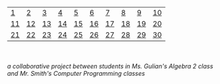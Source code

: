 <table>
  <tr>
   <td>
      <a href="http://alpha.editor.p5js.org/full/SkLkmgzwz">1</a>
   </td>
   <td>
      <a href="http://alpha.editor.p5js.org/full/B1yT-ZGwf">2</a>
   </td>
   <td>
      <a href="http://alpha.editor.p5js.org/full/HkuW5lMvM">3</a>
   </td>
   <td>
      <a href="http://alpha.editor.p5js.org/full/BJyVsgGPf">4</a>
   </td>
   <td>
      <a href="http://alpha.editor.p5js.org/full/BkfCrgMvz">5</a>
   </td>
   <td>
      <a href="http://alpha.editor.p5js.org/full/r1tYM-GwG">6</a>
   </td>
   <td>
      <a href="http://alpha.editor.p5js.org/full/S1jIZ-MPz">7</a>
   </td>
   <td>
      <a href="http://alpha.editor.p5js.org/full/Hkc6WZGvG">8</a>
   </td>
   <td>
      <a href="http://alpha.editor.p5js.org/full/Hy5EfZzDG">9</a>
   </td>
   <td>
      <a href="http://alpha.editor.p5js.org/full/rkgGjJzDf">10</a>
   </td>
  </tr>
  <tr>
   <td>
      <a href="http://alpha.editor.p5js.org/full/rJ0wMWMvG">11</a>
   </td>
   <td>
      <a href="http://alpha.editor.p5js.org/full/SypkGZfPG">12</a>
   </td>
   <td>
      <a href="http://alpha.editor.p5js.org/full/ryo2f-Mvf">13</a>
   </td>
   <td>
      <a href="http://alpha.editor.p5js.org/full/HJLoBbMDM">14</a>
   </td>
   <td>
      <a href="http://alpha.editor.p5js.org/full/BkS9V-fvz">15</a>
   </td>
   <td>
      <a href="http://alpha.editor.p5js.org/full/SkXDeZMvf">16</a>
   </td>
   <td>
      <a href="http://alpha.editor.p5js.org/full/H1se--Gvf">17</a>
   </td>
   <td>
      <a href="http://alpha.editor.p5js.org/full/rkgGjJzDf">18</a>
   </td>
   <td>
      <a href="http://alpha.editor.p5js.org/full/ryZ1l-fvM">19</a>
   </td>
   <td>
      <a href="http://alpha.editor.p5js.org/full/r1EtNZfwz">20</a>
   </td>
  </tr>
  <tr>
   <td>
      <a href="http://alpha.editor.p5js.org/full/Syh6wZfvG">21</a>
   </td>
   <td>
      <a href="http://alpha.editor.p5js.org/full/ry4rvWGPM">22</a>
   </td>
   <td>
      <a href="http://alpha.editor.p5js.org/full/H1gS5vJvG">23</a>
   </td>
   <td>
      <a href="http://alpha.editor.p5js.org/full/BkHX5Pkvz">24</a>
   </td>
   <td>
      <a href="http://alpha.editor.p5js.org/full/HydI5D1vG">25</a>
   </td>
   <td>
      <a href="http://alpha.editor.p5js.org/full/HJSH9vJvz">26</a>
   </td>
   <td>
      <a href="http://alpha.editor.p5js.org/full/HkjN6w1wG">27</a>
   </td>
   <td>
      <a href="http://alpha.editor.p5js.org/full/Bka1aPJDz">28</a>
   </td>
   <td>
      <a href="http://alpha.editor.p5js.org/full/">29</a>
   </td>
   <td>
      <a href="http://alpha.editor.p5js.org/full/">30</a>
   </td>
  </tr>
</table>

<br>
<br>
<em>a collaborative project between students in Ms. Gulian's Algebra 2 class and Mr. Smith's Computer Programming classes</em>
<br>
<br>

